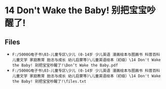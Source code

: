# 14 Don't Wake the Baby! 别把宝宝吵醒了!

## Files

- `F:/5000G电子书\03-儿童专区\少儿 (0-14岁 少儿英语 漫画绘本与图画书 科普百科 儿童文学 家庭教育 励志与成长 幼儿启蒙等)\儿童英语绘本（初级）\14 Don't Wake the Baby! 别把宝宝吵醒了!\Don‘t Wake the Baby.pdf`
- `F:/5000G电子书\03-儿童专区\少儿 (0-14岁 少儿英语 漫画绘本与图画书 科普百科 儿童文学 家庭教育 励志与成长 幼儿启蒙等)\儿童英语绘本（初级）\14 Don't Wake the Baby! 别把宝宝吵醒了!\files.txt`
